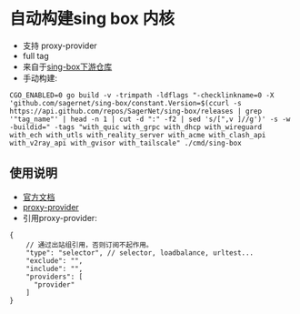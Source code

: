# 自动构建sing box 内核
* 支持 proxy-provider
* full tag
* 来自于[sing-box下游仓库](https://github.com/CHIZI-0618/sing-box)
* 手动构建:
```
CGO_ENABLED=0 go build -v -trimpath -ldflags "-checklinkname=0 -X 'github.com/sagernet/sing-box/constant.Version=$(ccurl -s https://api.github.com/repos/SagerNet/sing-box/releases | grep '"tag_name"' | head -n 1 | cut -d ":" -f2 | sed 's/[",v ]//g')' -s -w -buildid=" -tags "with_quic with_grpc with_dhcp with_wireguard with_ech with_utls with_reality_server with_acme with_clash_api with_v2ray_api with_gvisor with_tailscale" ./cmd/sing-box
```

## 使用说明
* [官方文档](https://sing-box.sagernet.org/zh/configuration/)
* [proxy-provider](https://github.com/CHIZI-0618/sing-box/blob/dev-next/docs/configuration/provider/index.zh.md)
* 引用proxy-provider:
```
{
    // 通过出站组引用，否则订阅不起作用。
    "type": "selector", // selector, loadbalance, urltest...
    "exclude": "",
    "include": "",
    "providers": [
      "provider"
    ]
}
```
